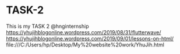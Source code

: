 # TASK-2
This is my TASK 2 @hnginternship
https://yhujihblogonline.wordpress.com/2019/08/31/flutterwave/
https://yhujihblogonline.wordpress.com/2019/09/01/lessons-on-html/
file:///C:/Users/hp/Desktop/My%20website%20work/YhuJih.html

